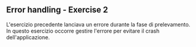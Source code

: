 ## Error handling - Exercise 2

L'esercizio precedente lanciava un errore durante la fase di prelevamento. In questo esercizio occorre gestire l'errore per evitare il crash dell'applicazione.